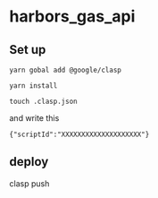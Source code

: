 # harbors_gas_api

## Set up
`yarn gobal add @google/clasp`

`yarn install`

`touch .clasp.json`

and write this 
```
{"scriptId":"XXXXXXXXXXXXXXXXXXXX"}
```

## deploy
clasp push
